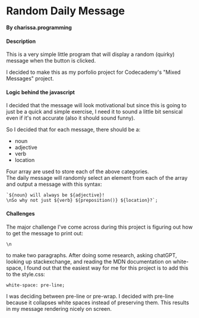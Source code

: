 
# Random Daily Message
**By charissa.programming**

#### Description
This is a very simple little program that will display a random (quirky) message when the button is clicked.

I decided to make this as my porfolio project for Codecademy's "Mixed Messages" project.

#### Logic behind the javascript
I decided that the message will look motivational but since this is going to just be a quick and simple exercise, I need it to sound a little bit sensical even if it's not accurate (also it should sound funny).

So I decided that for each message, there should be a:
* noun
* adjective
* verb
* location

Four array are used to store each of the above categories.  
The daily message will randomly select an element from each of the array and output a message with this syntax:

    `${noun} will always be ${adjective}! 
    \nSo why not just ${verb} ${preposition()} ${location}?`;


#### Challenges
The major challenge I've come across during this project is figuring out how to get the message to print out:

    \n
 
to make two paragraphs.
After doing some research, asking chatGPT, looking up stackexchange, and reading the MDN documentation on white-space, I found out that the easiest way for me for this project is to add this to the style.css:

    white-space: pre-line;
    
I was deciding between pre-line or pre-wrap.  I decided with pre-line because it collapses white spaces instead of preserving them.  This results in my message rendering nicely on screen.
